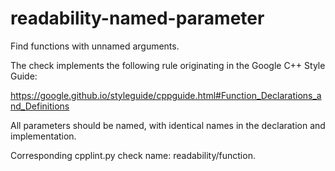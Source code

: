 readability-named-parameter
===========================

Find functions with unnamed arguments.

The check implements the following rule originating in the Google C++
Style Guide:

<https://google.github.io/styleguide/cppguide.html#Function_Declarations_and_Definitions>

All parameters should be named, with identical names in the declaration
and implementation.

Corresponding cpplint.py check name: <span
class="title-ref">readability/function</span>.
